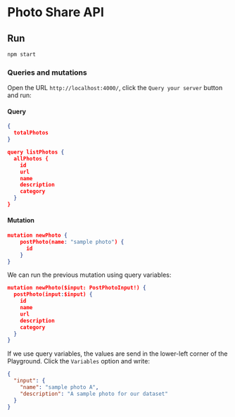 # Photo Share API 

## Run

```bash
npm start
```

### Queries and mutations

Open the URL `http://localhost:4000/`, click the `Query your server` button and run:

#### Query

```json
{
  totalPhotos
}
```

```json
query listPhotos {
  allPhotos {
    id
    url
    name
    description
    category
  }
}
```

#### Mutation

```json
mutation newPhoto {
    postPhoto(name: "sample photo") {
      id
    }
}
```

We can run the previous mutation using query variables:

```json
mutation newPhoto($input: PostPhotoInput!) {
  postPhoto(input:$input) {
    id
    name
    url
    description
    category
  }
}
```

If we use query variables, the values are send in the lower-left corner of the Playground. Click the `Variables` option and write:

```json
{
  "input": {
    "name": "sample photo A",
    "description": "A sample photo for our dataset"
  }
}
```
